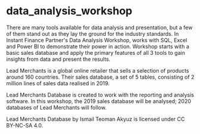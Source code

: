 # data_analysis_workshop

There are many tools available for data analysis and presentation, but a few of them stand out as they lay the ground for the industry standards. 
In Instant Finance Partner's Data Analysis Workshop, works with SQL, Excel and Power BI to demonstrate their power in action. 
Workshop starts with a basic sales database and apply the primary features of all 3 tools to gain insights from data and present the results. 

Lead Merchants is a global online retailer that sells a selection of products around 160 countries. 
Their sales database, a set of 5 tables, consisting of 2 million lines of sales data realised in 2019.

Lead Merchants Database is created to work with the reporting and analysis software. 
In this workshop, the 2019 sales database will be analysed; 2020 databases of Lead Merchants will follow.

Lead Merchants Database by Ismail Teoman Akyuz is licensed under CC BY-NC-SA 4.0.
